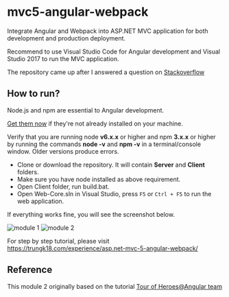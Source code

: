 # mvc5-angular-webpack
Integrate Angular and Webpack into ASP.NET MVC application for both development and production deployment.

Recommend to use Visual Studio Code for Angular development and Visual Studio 2017 to run the MVC application.

The repository came up after I answered a question on [Stackoverflow](https://stackoverflow.com/a/47918737/3375906)

## How to run?
Node.js and npm are essential to Angular development.

[Get them now](https://docs.npmjs.com/getting-started/installing-node) if they're not already installed on your machine.

Verify that you are running node **v6.x.x** or higher and npm **3.x.x** or higher by running the commands **node -v** and **npm -v** in a terminal/console window. Older versions produce errors.

* Clone or download the repository. It will contain **Server** and **Client** folders.
* Make sure you have node installed as above requirement.
* Open Client folder, run build.bat.
* Open Web-Core.sln in Visual Studio, press `F5` or `Ctrl + F5` to run the web application.

If everything works fine, you will see the screenshot below.

![module 1](/img/mvc5angular/screen-1.png)
![module 2](/img/mvc5angular/screen-2.png)

For step by step tutorial, please visit https://trungk18.com/experience/asp.net-mvc-5-angular-webpack/

## Reference

This module 2 originally based on the tutorial [Tour of Heroes@Angular team](https://angular.io/tutorial)

